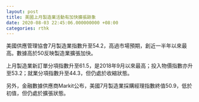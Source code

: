 ```yaml
---
layout: post
title: 美國上月製造業活動有加快擴張跡象
date: 2020-08-03 22:45:06.000000000 +08:00
categories: rthk
---
```


美國供應管理協會7月製造業指數升至54.2，高過市場預期，創近一半年以來最高。數據高於50反映製造業擴張加快。

上月製造業新訂單分項指數升至61.5，是2018年9月以來最高；投入物價指數亦升至53.2；就業分項指數升至44.3，但仍處於收縮狀態。

另外，金融數據供應商Markit公布，美國7月製造業採購經理指數終值50.9，低於初值，但仍處於擴張狀態。
